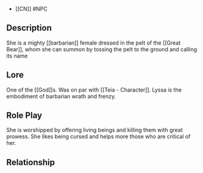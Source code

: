 - [[CN]] #NPC 
## Description
She is a mighty [[barbarian]] female dressed in the pelt of the [[Great Bear]], whom she can summon by tossing the pelt to the ground and calling its name
## Lore
One of the [[God]]s. Was on par with [[Teia - Character]].  Lyssa is the embodiment of barbarian wrath and frenzy.
## Role Play
She is worshipped by offering living beings and killing them with great prowess.
She likes being cursed and helps more those who are critical of her.
## Relationship 